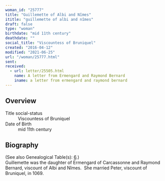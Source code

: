```yaml
---
woman_id: "25777"
title: "Guillemette of Albi and Nîmes"
ititle: "guillemette of albi and nîmes"
draft: false
type: "woman"
birthdate: "mid 11th century"
deathdate: ""
social_title: "Viscountess of Bruniquel"
created: "2016-04-12"
modified: "2021-06-25"
url: "/woman/25777.html"
sent:
received:
  - url: letter/25505.html
    name: A letter from Ermengard and Raymond Bernard
    iname: a letter from ermengard and raymond bernard
---
```

<h2 class="mt-4">Overview</h2><dt>Title social-status</dt><dd>Viscountess of Bruniquel</dd><dt>Date of Birth</dt><dd>mid 11th century</dd><h2 class="mt-4">Biography</h2><p>(See also Genealogical Table(s): <a href="https://epistolae.ctl.columbia.edu/content/genealogy-bernard#n25777">6</a>.)<br>
Guillemette was the daughter of Ermengard of Carcassonne and Raymond Bernard, viscount of Albi and&nbsp;Nîmes. &nbsp;She married Peter, viscount of Bruniquel, in 1069.</p>